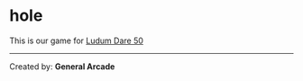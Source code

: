 # hole

This is our game for [Ludum Dare 50](https://ldjam.com/events/ludum-dare/50)

___
Created by: **General Arcade**
